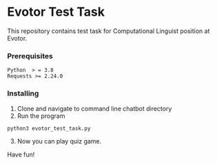 # Evotor Test Task
This repository contains test task for Computational Linguist position at Evotor.

### Prerequisites

```
Python  > = 3.8
Requests >= 2.24.0

```

### Installing

1. Clone and navigate to command line chatbot directory
2.  Run the program
 ```
python3 evotor_test_task.py

```
3.  Now you can play quiz game.

Have fun!
